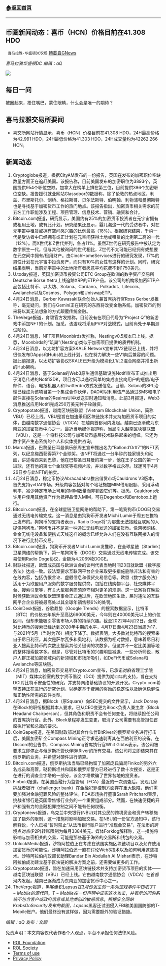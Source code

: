 ###  [:house:返回首頁](https://github.com/ourhimalayas/txt)
---


## 币圈新闻动态：喜币（HCN）价格目前在41.308 HDO
` 喜马拉雅-华盛顿DC农场` [轉載自GNews](https://gnews.org/zh-hans/2402453/)

*喜马拉雅华盛顿DC 编辑：aQ*

![](http://himalayawashingtondc.org/wp-content/uploads/2021/07/ScreenShot-2021-07-31-at-16.20.22@2x.png)



## 每日一问





被圈起来，捂住嘴巴，蒙住眼睛，什么会是唯一的期待？





## 喜马拉雅交易所要闻





- 喜交所网站行情显示，喜币（HCN）价格目前在41.308 HDO，24H最高价格为42.991 HDO，24H最低价格为41.303 HDO，24H成交量约为42262.266 HCN。






## 新闻动态





1. Cryptoglobe报道，根据CityAM发布的一份报告，英国在发布的加密职位空缺数量方面正在追赶美国。该报告称，目前美国发布的加密职位为3893个，英国提供954个职位空缺。加拿大在榜单上排在第三位，目前提供386个加密职位空缺。报告援引就业网站Glassdoor的数据称，除了伦敦的热点地区，利兹、布里斯托尔、剑桥、格拉斯哥、贝尔法斯特、伯明翰、利物浦和曼彻斯特也是寻找基于加密货币工作的热门地点。该报告指出，加密货币相关需求的前五名工作职能涉及工程、项目管理、信息技术、营销、融资和会计。
2. Bitcoin.com报道，研究显示，美国约有25%的加密货币投资者在元宇宙拥有或租用土地，或有此计划。研究结果还显示，婴儿潮这一代的受访者中，对在元宇宙中租赁或拥有空间感兴趣的比例最高（18%）。根据研究结果，千禧一代是受访者中已经拥有或正计划在元空间获得土地或租赁的比例第二高的一代（12%）。而X世代和Z世代并列，各占11%。虽然Z世代在研究报告中被认定为数字原生一代，但与其他被询问的世代相比，Z世代不太可能已经拥有或想要在元空间中拥有/租用财产。由CinchHomeServices进行的研究发现，17%的男性计划在元宇宙中投资房产，而只有10%的女性有这样的计划。同时，研究结果表明，当前元宇宙中的土地所有者愿意平均花费不到1750美元。
3. U.today报道，英国加密货币投资公司ETC Group在欧洲的数字资产交易所Deutsche Börse Xetra上线追踪XRP的ETP产品。该公司的机构级加密ETP产品包括比特币、以太坊、Solana、Cardano、Polkadot、Litecoin、Avalanche以及Cosmos、Polygon和UniswapETP。
4. 4月24日消息，Gerber Kawasaki联合创始人兼首席执行官Ross Gerber发推称，毫无疑问，我们与Gemini正在研究的东西将改变金融系统。加密货币的到来将以其无法想象的方式颠覆传统金融。
5. TheVerge报道，育碧官方发推称，目前没有在项目代号为“Project Q”的新游戏中添加NFT的计划。据悉，该游戏将采用PVP对战模式，目前尚处于早期测试阶段。
6. 4月24日消息，NFT项目Moonbirds发推称，Nestingv0.5版本已上线。据悉，Moonbirds的“筑巢”(Nesting)类似于加密项目提供的质押机制。
7. 4月24日消息，以太坊扩容方案SKALE Network宣布其V2链现已上线，并将很快发布DApps和Hubs的上线计划，也在努力解决一些V1向后兼容的问题。据此前报道，以太坊扩容协议SKALE已升级为模块化L1/L2混合网络并推出新的Hub架构。
8. 4月24日消息，基于Solana的Web3原生通信基础设施Notifi宣布正式推出用于消息传递的NotifiSDK，项目方可以通过简单的集成直接向用户的短信/电子邮件、语音、电报机器人和Twitterdm方式发送信息。目前，Solana的SPL治理已经成为该项目第一个集成合作伙伴，DAO可以利用该产品通过SMS和电子邮件直接在Solana的RealmsUI中发送实时通知和消息。此前3月报道，Web3消息推送应用Notifi完成250万美元种子轮融资。
9. Cryptopotato报道，越南区块链联盟（Vietnam Blockchain Union，简称VBU）已经上线。VBU是旨在加速采用区块链技术并支持加密货币项目的实体，由越南数字通信协会（VDCA）在越南首都河内发起。越南已逐渐成为东南亚的加密货币中心之一。最近当地媒体报道称，当局引入越南区块链联盟（VBU），这是一个将科技公司与加密货币底层技术联系起来的组织。它还为数字资产生态系统的个人和实体提供咨询。
10. Marca报道，巴黎圣日耳曼俱乐部周五宣布推出名为“Ballond’Or#7”的NFT系列，以纪念梅西获得第7个金球奖。该NFT将通过一分半钟的独家镜头和动画，讲述梅西来到巴黎，他在巴黎圣日耳曼的第一步，他在王子公园的第一个进球，还有他的第七个金球奖等视频片段，并以数字格式永存。球迷可于4月26日参与此NFT的拍卖。
11. 4月24日消息，稳定币协议Abracadabra推出借贷市场Cauldrons V3版本，首先支持yvDAI市场。升级内容包括对每个地址施加MIM借用限额、采用浮动利率、减少特定市场上可用的MIM数量而非销毁它们等。据悉，Cauldrons允许用户使用其他资产作为抵押品借入MIM，可在Degenbox和Bentobox上运行。
12. Bitcoin.com报道，在全球星链卫星网络的帮助下，第一笔狗狗币(DOGE)交易通过无线电传输完成。这一消息是由狗狗币开发者Michi Lumin于周五在推特上发布的。狗狗币的支持者表示，Radio Doge将“为那些无法接触互联网的人提供狗狗币。”狗狗币并不是第一种通过无线电发送的加密货币。像网状网络、业余无线电设备和便携式天线这样的概念已经允许人们在没有互联网接入的情况下进行比特币交易。
13. Bitcoin.com报道，狗狗币开发者Michi Lumin发推称，在全球星链（Starlink）卫星网络的帮助下，第一笔狗狗币（DOGE）交易通过无线电传输完成。该交易使用Radio Doge协议，金额为4.2069枚DOGE。
14. 财联社报道，欧盟成员国与欧洲议会的谈判代表当地时间23日就欧盟《数字服务法》达成一致。该法案要求互联网平台企业采取更多措施删除非法和有害的在线内容，包括仇恨言论、虚假信息和假货交易信息等。欧盟《数字服务法》适用于为欧盟用户服务的数字服务提供商，包括在线购物平台、社交媒体平台、搜索引擎等，有关大型服务商须遵守相对更多的规则。这一法案将在晚些时候获欧洲议会和欧盟理事会正式通过后，在欧盟地区生效，届时违法的互联网平台企业将被最高处以其全球年销售额6%的处罚。
15. CoinDesk报道，谷歌趋势（Google Trends）的搜索数据显示，比特币（BTC）的价格去年飙升至高达69000美元，今年则在40000美元以上的价位区间，但却未能吸引零售市场人群的持续兴趣。截至2022年4月22日，全球对比特币的搜索已经达到2020年中期的水平，4月17日至4月23日当周为17，与2021年5月（当时为76）相比下降了。数据表明，大多数对比特币的搜索来自于尼日利亚，其次是萨尔瓦多和奥地利。该数据为相对数据，意味着尼日利亚人搜索比特币的次数比搜索其他关键词的次数多，但这并不一定比美国等地的整体搜索数字多。但是，尽管对比特币的兴趣明显减退，一些分析师说，散户人群正被加密领域内的新领域和市场所吸引，如DeFi代币或Solana和Avalanche等区块链。
16. 4月24日消息，加密货币交易所Crypto.com宣布，已承诺对麻省理工学院（MIT）媒体实验室的数字货币倡议（DCI）提供为期四年的支持，旨在支持DCI对比特币安全性的研究，并支持网络基础协议的开源开发。Crypto.com希望支持正在进行的研究计划，以确定基于费用的奖励的稳定性以及确保稳健性和正确性所需的软件类型。
17. 4月24日消息，据Block（原Square）向SEC提交的文件显示，Jack Dorsey在Block的职衔根据其本人要求，已从CEO变更为Block负责人兼主席（Block Headand Chairperson），但其角色和职责不会有任何变化，将继续担任公司的首席执行官。此外，Block章程亦发生变更，取消了公司需要有高管担任首席执行官和总裁的要求。
18. CoinGape报道，在美国财政部对其合作伙伴BitRiver的俄罗斯业务进行打击后，美国加密矿企Compass Mining正寻求迅速剥离其在西伯利亚的设备。在Discord的公告中，Compass Mining首席执行官Whit Gibbs表示，该公司被要求立即停止与俄罗斯托管伙伴BitRiver的所有交易。该公司将立即结束其在俄罗斯的业务，并希望对硬件进行清算。
19. Bitcoin.com报道，俄罗斯执法当局已经拘留了加密庞氏骗局Finiko的另外六名成员和高管。鞑靼斯坦共和国和俄罗斯警方已经进行了数十次搜查，这是正在进行的调查金字塔的一部分，该金字塔欺骗了世界各地的投资者。
20. Finbold报道，在英国金融行为监管局（FCA）最近的一次调查后，发现几家挑战者银行（challenger bank）在金融犯罪控制方面存在重大缺陷，他们需要加强对金融犯罪风险的整体评估。FCA市场执行董事Sarah Pritchard表示，挑战者银行是英国零售银行业务的一个重要组成部分。然而，在快速便捷的开户和强有力的金融犯罪控制之间不能有任何权衡。
21. Cryptonews报道，乌克兰中央银行(NBU)对其公民的跨境资金和资产转移施加了额外的限制，这一措施将影响加密交易。在NBU的一份官方通知中，该行解释说，个人已被“暂时禁止”从法币银行账户进行“准现金交易”，在法币的跨境点对点(P2P)转账限制为每月3384美元。媒体Forklog解释称，这一措施将影响与加密相关的交易，可能是那些基于海外的交易所和钱包的交易。
22. UnlockMedia报道，沙特阿拉伯正在考虑在该国实施区块链项目以及允许使用加密货币的可能性。沙特阿拉伯还一直在讨论Web3技术以及如何利用这些技术。沙特阿拉伯内政部长助理Bandar Bin Abdullah Al Mishari表示，在沙特阿拉伯成功建立基于区块链的解决方案之前，还需要做更多的工作。
23. Cryptopotato报道，旨在加速采用区块链技术并支持加密货币项目的实体——越南区块链联盟（VBU）已经上线。它由越南数字通信协会（VDCA）在首都河内发起。越南已逐渐成为东南亚的加密货币中心之一。
24. TheVerge报道，黑客组织Lapsus$在3月份发生的一系列违规事件中窃取了T-Mobile的源代码。T-Mobile在一份声明中证实这次攻击，并表示访问的系统不包含客户或政府信息或其他类似的敏感信息。根据安全网站Krebs On Security发布的截图，Lapsus$黑客还试图侵入FBI和美国国防部的T-Mobile账户。他们最终没有这样做，因为需要额外的验证措施。





*编辑：aQ
发布：文顾*


 
 

免责声明：本文内容仅代表作者个人观点，平台不承担任何法律风险。

- [ROL Foundation](https://rolfoundation.org/)
- [ROL Society](https://rolsociety.org/)
- [Terms of use](https://gnews.org/terms-of-use-3/)
- [Privacy Policy](https://gnews.org/privacy-policy/)
